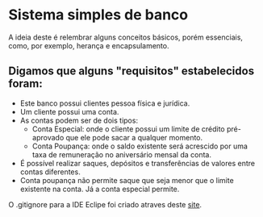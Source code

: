 # Sistema simples de banco
A ideia deste é relembrar alguns conceitos básicos, porém essenciais, como, por exemplo, herança e encapsulamento. 

## Digamos que alguns "requisitos" estabelecidos foram:
* Este banco possui clientes pessoa física e jurídica.
* Um cliente possui uma conta.
* As contas podem ser de dois tipos:
  * Conta Especial: onde o cliente possui um limite de crédito pré-aprovado que ele pode sacar a qualquer momento.
  * Conta Poupança: onde o saldo existente será acrescido por uma taxa de remuneração no aniversário mensal da conta.
* É possível realizar saques, depósitos e transferências de valores entre contas diferentes.
* Conta poupança não permite saque que seja menor que o limite existente na conta. Já a conta especial permite.

O .gitignore para a IDE Eclipe foi criado atraves deste [site](https://www.toptal.com/developers/gitignore).
